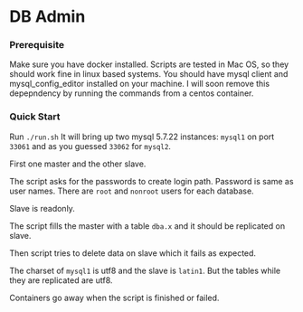# DB Admin

### Prerequisite
Make sure you have docker installed. Scripts are tested in Mac OS, so they should work fine in linux based systems.
You should have mysql client and mysql_config_editor installed on your machine. I will soon remove this depepndency by running the commands from a centos container.

### Quick Start
Run `./run.sh`
It will bring up two mysql 5.7.22 instances: `mysql1` on port `33061` and as you guessed `33062` for `mysql2`.

First one master and the other slave.

The script asks for the passwords to create login path. Password is same as user names. There are `root` and `nonroot` users for each database.

Slave is readonly.

The script fills the master with a table `dba.x` and it should be replicated on slave.

Then script tries to delete data on slave which it fails as expected.

The charset of `mysql1` is utf8 and the slave is `latin1`. But the tables while they are replicated are utf8. 

Containers go away when the script is finished or failed.

